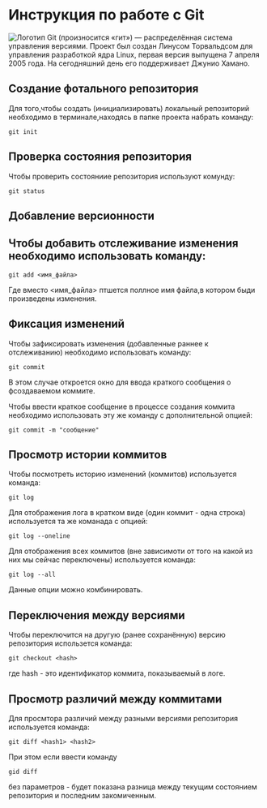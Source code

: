 # **Инструкция по работе с Git**

![Логотип](images/git.jpg)
Git (произносится «гит») — распределённая система управления версиями. Проект был создан Линусом Торвальдсом для управления разработкой ядра Linux, первая версия выпущена 7 апреля 2005 года. На сегодняшний день его поддерживает Джунио Хамано.

## Создание фотального репозитория

Для того,чтобы создать (инициализировать) локальный репозиторий необходимо в терминале,находясь в папке проекта набрать команду:

    git init

## Проверка состояния репозитория

Чтобы проверить состояниие репозитория используют комунду:

    git status

## Добавление версионности

## Чтобы добавить отслеживание изменения необходимо использовать команду:

    git add <имя_файла>

Где вместо <имя_файла> птшется поллное имя файла,в котором быди произведены изменения.

## Фиксация изменений 

Чтобы зафиксировать изменения (добавленные раннее к отслеживанию) необходимо использовать команду:

    git commit 

В этом случае откроется окно для ввода краткого сообщения о фсоздаваемом коммите.

Чтобы ввести краткое сообщение в процессе создания коммита необходимо использовать эту же команду с дополнительной опцией:

    git commit -m "сообщение"

## Просмотр истории коммитов

Чтобы посмотреть историю изменений (коммитов) используется команда:

    git log

Для отображения лога в кратком виде (один коммит - одна строка) используется та же команада с опцией:

    git log --oneline

Для отображения всех коммитов (вне зависимоти от того на какой из них мы сейчас переключены) используется команда:

    git log --all

Данные опции можно комбинировать.

## Переключения между версиями

Чтобы переключится на другую (ранее сохранённую) версию репозитория использется команда:

    git checkout <hash>

где hash - это идентификатор коммита, показываемый в логе.

## Просмотр различий между коммитами

Для просмтора различий между разными версиями репозитория используется команда:

    git diff <hash1> <hash2>

При этом если ввести команду

    gid diff

без параметров - будет показана разница между текущим состоянием репозитория и последним закомиченным.
